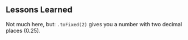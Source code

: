 ## Lessons Learned

Not much here, but: `.toFixed(2)` gives you a number with two decimal places (0.25).
